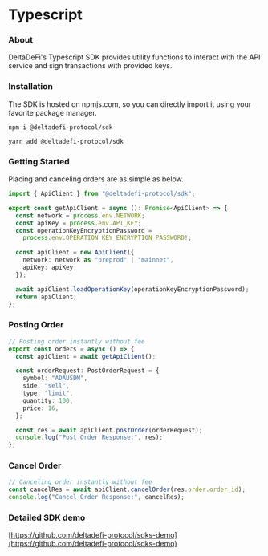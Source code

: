 # Typescript

### About

DeltaDeFi's Typescript SDK provides utility functions to interact with the API service and sign transactions with provided keys.

### Installation

The SDK is hosted on npmjs.com, so you can directly import it using your favorite package manager.

```
npm i @deltadefi-protocol/sdk
```

```
yarn add @deltadefi-protocol/sdk
```

### Getting Started

Placing and canceling orders are as simple as below.

```typescript
import { ApiClient } from "@deltadefi-protocol/sdk";

export const getApiClient = async (): Promise<ApiClient> => {
  const network = process.env.NETWORK;
  const apiKey = process.env.API_KEY;
  const operationKeyEncryptionPassword =
    process.env.OPERATION_KEY_ENCRYPTION_PASSWORD!;

  const apiClient = new ApiClient({
    network: network as "preprod" | "mainnet",
    apiKey: apiKey,
  });

  await apiClient.loadOperationKey(operationKeyEncryptionPassword);
  return apiClient;
};
```

### Posting Order

```typescript
// Posting order instantly without fee
export const orders = async () => {
  const apiClient = await getApiClient();

  const orderRequest: PostOrderRequest = {
    symbol: "ADAUSDM",
    side: "sell",
    type: "limit",
    quantity: 100,
    price: 16,
  };

  const res = await apiClient.postOrder(orderRequest);
  console.log("Post Order Response:", res);
};

```

### Cancel Order

```typescript
// Canceling order instantly without fee
const cancelRes = await apiClient.cancelOrder(res.order.order_id);
console.log("Cancel Order Response:", cancelRes);
```

### Detailed SDK demo

[https://github.com/deltadefi-protocol/sdks-demo](https://github.com/deltadefi-protocol/sdks-demo)

